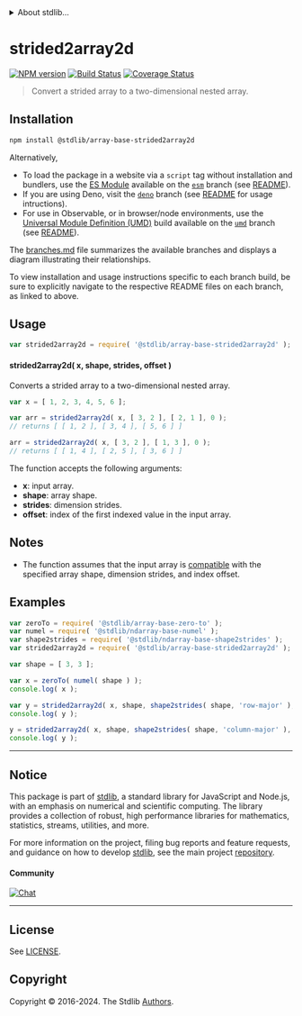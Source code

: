 <!--

@license Apache-2.0

Copyright (c) 2023 The Stdlib Authors.

Licensed under the Apache License, Version 2.0 (the "License");
you may not use this file except in compliance with the License.
You may obtain a copy of the License at

   http://www.apache.org/licenses/LICENSE-2.0

Unless required by applicable law or agreed to in writing, software
distributed under the License is distributed on an "AS IS" BASIS,
WITHOUT WARRANTIES OR CONDITIONS OF ANY KIND, either express or implied.
See the License for the specific language governing permissions and
limitations under the License.

-->


<details>
  <summary>
    About stdlib...
  </summary>
  <p>We believe in a future in which the web is a preferred environment for numerical computation. To help realize this future, we've built stdlib. stdlib is a standard library, with an emphasis on numerical and scientific computation, written in JavaScript (and C) for execution in browsers and in Node.js.</p>
  <p>The library is fully decomposable, being architected in such a way that you can swap out and mix and match APIs and functionality to cater to your exact preferences and use cases.</p>
  <p>When you use stdlib, you can be absolutely certain that you are using the most thorough, rigorous, well-written, studied, documented, tested, measured, and high-quality code out there.</p>
  <p>To join us in bringing numerical computing to the web, get started by checking us out on <a href="https://github.com/stdlib-js/stdlib">GitHub</a>, and please consider <a href="https://opencollective.com/stdlib">financially supporting stdlib</a>. We greatly appreciate your continued support!</p>
</details>

# strided2array2d

[![NPM version][npm-image]][npm-url] [![Build Status][test-image]][test-url] [![Coverage Status][coverage-image]][coverage-url] <!-- [![dependencies][dependencies-image]][dependencies-url] -->

> Convert a strided array to a two-dimensional nested array.

<section class="intro">

</section>

<!-- /.intro -->

<section class="installation">

## Installation

```bash
npm install @stdlib/array-base-strided2array2d
```

Alternatively,

-   To load the package in a website via a `script` tag without installation and bundlers, use the [ES Module][es-module] available on the [`esm`][esm-url] branch (see [README][esm-readme]).
-   If you are using Deno, visit the [`deno`][deno-url] branch (see [README][deno-readme] for usage intructions).
-   For use in Observable, or in browser/node environments, use the [Universal Module Definition (UMD)][umd] build available on the [`umd`][umd-url] branch (see [README][umd-readme]).

The [branches.md][branches-url] file summarizes the available branches and displays a diagram illustrating their relationships.

To view installation and usage instructions specific to each branch build, be sure to explicitly navigate to the respective README files on each branch, as linked to above.

</section>

<section class="usage">

## Usage

```javascript
var strided2array2d = require( '@stdlib/array-base-strided2array2d' );
```

#### strided2array2d( x, shape, strides, offset )

Converts a strided array to a two-dimensional nested array.

```javascript
var x = [ 1, 2, 3, 4, 5, 6 ];

var arr = strided2array2d( x, [ 3, 2 ], [ 2, 1 ], 0 );
// returns [ [ 1, 2 ], [ 3, 4 ], [ 5, 6 ] ]

arr = strided2array2d( x, [ 3, 2 ], [ 1, 3 ], 0 );
// returns [ [ 1, 4 ], [ 2, 5 ], [ 3, 6 ] ]
```

The function accepts the following arguments:

-   **x**: input array.
-   **shape**: array shape.
-   **strides**: dimension strides.
-   **offset**: index of the first indexed value in the input array.

</section>

<!-- /.usage -->

<section class="notes">

## Notes

-   The function assumes that the input array is [compatible][@stdlib/ndarray/base/assert/is-buffer-length-compatible] with the specified array shape, dimension strides, and index offset.

</section>

<!-- /.notes -->

<section class="examples">

## Examples

<!-- eslint no-undef: "error" -->

```javascript
var zeroTo = require( '@stdlib/array-base-zero-to' );
var numel = require( '@stdlib/ndarray-base-numel' );
var shape2strides = require( '@stdlib/ndarray-base-shape2strides' );
var strided2array2d = require( '@stdlib/array-base-strided2array2d' );

var shape = [ 3, 3 ];

var x = zeroTo( numel( shape ) );
console.log( x );

var y = strided2array2d( x, shape, shape2strides( shape, 'row-major' ), 0 );
console.log( y );

y = strided2array2d( x, shape, shape2strides( shape, 'column-major' ), 0 );
console.log( y );
```

</section>

<!-- /.examples -->

<!-- Section for related `stdlib` packages. Do not manually edit this section, as it is automatically populated. -->

<section class="related">

</section>

<!-- /.related -->

<!-- Section for all links. Make sure to keep an empty line after the `section` element and another before the `/section` close. -->


<section class="main-repo" >

* * *

## Notice

This package is part of [stdlib][stdlib], a standard library for JavaScript and Node.js, with an emphasis on numerical and scientific computing. The library provides a collection of robust, high performance libraries for mathematics, statistics, streams, utilities, and more.

For more information on the project, filing bug reports and feature requests, and guidance on how to develop [stdlib][stdlib], see the main project [repository][stdlib].

#### Community

[![Chat][chat-image]][chat-url]

---

## License

See [LICENSE][stdlib-license].


## Copyright

Copyright &copy; 2016-2024. The Stdlib [Authors][stdlib-authors].

</section>

<!-- /.stdlib -->

<!-- Section for all links. Make sure to keep an empty line after the `section` element and another before the `/section` close. -->

<section class="links">

[npm-image]: http://img.shields.io/npm/v/@stdlib/array-base-strided2array2d.svg
[npm-url]: https://npmjs.org/package/@stdlib/array-base-strided2array2d

[test-image]: https://github.com/stdlib-js/array-base-strided2array2d/actions/workflows/test.yml/badge.svg?branch=main
[test-url]: https://github.com/stdlib-js/array-base-strided2array2d/actions/workflows/test.yml?query=branch:main

[coverage-image]: https://img.shields.io/codecov/c/github/stdlib-js/array-base-strided2array2d/main.svg
[coverage-url]: https://codecov.io/github/stdlib-js/array-base-strided2array2d?branch=main

<!--

[dependencies-image]: https://img.shields.io/david/stdlib-js/array-base-strided2array2d.svg
[dependencies-url]: https://david-dm.org/stdlib-js/array-base-strided2array2d/main

-->

[chat-image]: https://img.shields.io/gitter/room/stdlib-js/stdlib.svg
[chat-url]: https://app.gitter.im/#/room/#stdlib-js_stdlib:gitter.im

[stdlib]: https://github.com/stdlib-js/stdlib

[stdlib-authors]: https://github.com/stdlib-js/stdlib/graphs/contributors

[umd]: https://github.com/umdjs/umd
[es-module]: https://developer.mozilla.org/en-US/docs/Web/JavaScript/Guide/Modules

[deno-url]: https://github.com/stdlib-js/array-base-strided2array2d/tree/deno
[deno-readme]: https://github.com/stdlib-js/array-base-strided2array2d/blob/deno/README.md
[umd-url]: https://github.com/stdlib-js/array-base-strided2array2d/tree/umd
[umd-readme]: https://github.com/stdlib-js/array-base-strided2array2d/blob/umd/README.md
[esm-url]: https://github.com/stdlib-js/array-base-strided2array2d/tree/esm
[esm-readme]: https://github.com/stdlib-js/array-base-strided2array2d/blob/esm/README.md
[branches-url]: https://github.com/stdlib-js/array-base-strided2array2d/blob/main/branches.md

[stdlib-license]: https://raw.githubusercontent.com/stdlib-js/array-base-strided2array2d/main/LICENSE

[@stdlib/ndarray/base/assert/is-buffer-length-compatible]: https://github.com/stdlib-js/ndarray-base-assert-is-buffer-length-compatible

</section>

<!-- /.links -->
